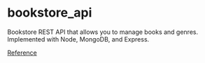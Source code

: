 # bookstore_api
Bookstore REST API that allows you to manage books and genres. Implemented with Node, MongoDB, and Express.

[Reference](https://www.youtube.com/watch?v=eB9Fq9I5ocs)
